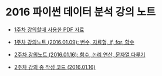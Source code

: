 # 2016 파이썬 데이터 분석 강의 노트

- [1주차 강의할때 사용한 PDF 자료](https://github.com/LyuGGang/python-data-analytics-lecture/blob/master/%EA%B0%95%EC%9D%98%EC%9E%90%EB%A3%8C/20150104_SwiftSchool_Python%2BDataScience%EA%B0%95%EC%9D%98_1%EC%A3%BC%EC%B0%A8_%EC%B5%9C%EC%A2%85%EB%B3%B8.pdf)

- [1주차 강의노트 (2016.01.09): 변수, 자료형, if, for, 함수](http://nbviewer.ipython.org/github/LyuGgang/python-data-analytics-lecture/blob/master/%EA%B0%95%EC%9D%98%EC%9E%90%EB%A3%8C/%5B1%EC%A3%BC%EC%B0%A8%5D%20%EB%B3%80%EC%88%98%2C%20%EC%9E%90%EB%A3%8C%ED%98%95%2C%20if%2C%20for%2C%20%ED%95%A8%EC%88%98.ipynb)

- [2주차 강의노트 (2016.01.16): 함수, 논리 연산, 문자열 다루기](http://nbviewer.jupyter.org/github/LyuGgang/python-data-analytics-lecture/blob/master/%EA%B0%95%EC%9D%98%EC%9E%90%EB%A3%8C/2_function_logicalop_string.ipynb)

- [2주차 강의 중 작성 코드 (2016.01.16)](http://nbviewer.jupyter.org/github/LyuGgang/python-data-analytics-lecture/blob/master/%EA%B0%95%EC%9D%98%EC%9E%90%EB%A3%8C/2%EC%A3%BC%EC%B0%A8_%EA%B0%95%EC%9D%98%EC%A4%91%EC%BD%94%EB%93%9C%EC%A0%95%EB%A6%AC.ipynb)